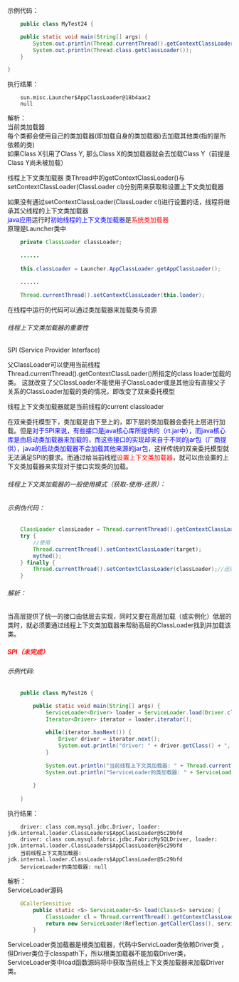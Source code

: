 示例代码：  
```java
    public class MyTest24 {

    public static void main(String[] args) {
        System.out.println(Thread.currentThread().getContextClassLoader());
        System.out.println(Thread.class.getClassLoader());
    }

}
```

执行结果：  
```
    sun.misc.Launcher$AppClassLoader@18b4aac2
    null
```

解析：  
当前类加载器  
每个类都会使用自己的类加载器(即加载自身的类加载器)去加载其他类(指的是所依赖的类)  
如果Class X引用了Class Y, 那么Class X的类加载器就会去加载Class Y（前提是Class Y尚未被加载）

线程上下文类加载器
类Thread中的getContextClassLoader()与setContextClassLoader(ClassLoader cl)分别用来获取和设置上下文类加载器

如果没有通过setContextClassLoader(ClassLoader cl)进行设置的话，线程将继承其父线程的上下文类加载器  
<font color=blue>java应用</font>运行时<font color=blue>初始线程的上下文类加载器</font>是<font color=red>系统类加载器</font>  
原理是Launcher类中
```java
    private ClassLoader classLoader;
    
    ......
    
    this.classLoader = Launcher.AppClassLoader.getAppClassLoader();
    
    ......
    
    Thread.currentThread().setContextClassLoader(this.loader);
```
在线程中运行的代码可以通过类加载器来加载类与资源

###### 线程上下文类加载器的重要性

SPI (Service Provider Interface)

父ClassLoader可以使用当前线程Thread.currentThread().getContextClassLoader()所指定的class loader加载的类。
这就改变了父ClassLoader不能使用子ClassLoader或是其他没有直接父子关系的ClassLoader加载的类的情况，即改变了双亲委托模型

线程上下文类加载器就是当前线程的current classloader

在双亲委托模型下，类加载是由下至上的，即下层的类加载器会委托上层进行加载。但是<font color=blue>对于SPI来说，有些接口是java核心库所提供的（rt.jar中），而java核心库是由启动类加载器来加载的，而这些接口的实现却来自于不同的jar包（厂商提供），java的启动类加载器不会加载其他来源的jar包</font>，这样传统的双亲委托模型就无法满足SPI的要求。而通过给当前线程<font color=red>设置上下文类加载器</font>，就可以由设置的上下文类加载器来实现对于接口实现类的加载。  


###### 线程上下文类加载器的一般使用模式（获取-使用-还原）：   
###### 示例伪代码：  
```java
    ClassLoader classLoader = Thread.currentThread().getContextClassLoader();//获取
    try {
        //使用
        Thread.currentThread().setContextClassLoader(target);
        mythod();
    } finally {
        Thread.currentThread().setContextClassLoader(classLoader);//还原
    }
```
###### 解析：  
当高层提供了统一的接口由低层去实现，同时又要在高层加载（或实例化）低层的类时，就必须要通过线程上下文类加载器来帮助高层的ClassLoader找到并加载该类。  


##### <font color=red> SPI（未完成）</font>

###### 示例代码:  
```java
    public class MyTest26 {

        public static void main(String[] args) {
            ServiceLoader<Driver> loader = ServiceLoader.load(Driver.class);
            Iterator<Driver> iterator = loader.iterator();
    
            while(iterator.hasNext()) {
                Driver driver = iterator.next();
                System.out.println("driver: " + driver.getClass() + ", loader: " + driver.getClass().getClassLoader());
            }
    
            System.out.println("当前线程上下文类加载器: " + Thread.currentThread().getContextClassLoader());
            System.out.println("ServiceLoader的类加载器: " + ServiceLoader.class.getClassLoader());
    
        }
    
    }
```

执行结果：  
```
    driver: class com.mysql.jdbc.Driver, loader: jdk.internal.loader.ClassLoaders$AppClassLoader@5c29bfd
    driver: class com.mysql.fabric.jdbc.FabricMySQLDriver, loader: jdk.internal.loader.ClassLoaders$AppClassLoader@5c29bfd
    当前线程上下文类加载器: jdk.internal.loader.ClassLoaders$AppClassLoader@5c29bfd
    ServiceLoader的类加载器: null
```

解析：  
 ServiceLoader源码
```java
    @CallerSensitive
        public static <S> ServiceLoader<S> load(Class<S> service) {
            ClassLoader cl = Thread.currentThread().getContextClassLoader();
            return new ServiceLoader(Reflection.getCallerClass(), service, cl);
        }
```
ServiceLoader类加载器是根类加载器，代码中ServicLoader类依赖Driver类 ，但Driver类位于classpath下，所以根类加载器不能加载Driver类，ServiceLoader类中load函数源码将中获取当前线上下文类加载器来加载Driver类。